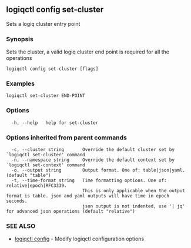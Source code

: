 ## logiqctl config set-cluster

Sets a logiq cluster entry point

### Synopsis


Sets the cluster, a valid logiq cluster end point is required for all the operations
		

```
logiqctl config set-cluster [flags]
```

### Examples

```
logiqctl set-cluster END-POINT
```

### Options

```
  -h, --help   help for set-cluster
```

### Options inherited from parent commands

```
  -c, --cluster string       Override the default cluster set by `logiqctl set-cluster' command
  -n, --namespace string     Override the default context set by `logiqctl set-context' command
  -o, --output string        Output format. One of: table|json|yaml. (default "table")
  -t, --time-format string   Time formatting options. One of: relative|epoch|RFC3339. 
                             This is only applicable when the output format is table. json and yaml outputs will have time in epoch seconds.
                             json output is not indented, use '| jq' for advanced json operations (default "relative")
```

### SEE ALSO

* [logiqctl config](logiqctl_config.md)	 - Modify logiqctl configuration options

